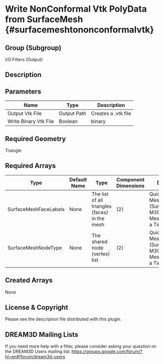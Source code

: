 Write NonConformal Vtk PolyData from SurfaceMesh {#surfacemeshtononconformalvtk}
======

## Group (Subgroup) ##
I/O Filters (Output)

## Description ##


## Parameters ##

| Name | Type | Description |
|------|------|-------------|
| Output Vtk File | Output Path | Creates a .vtk file |
| Write Binary Vtk File | Boolean | binary |

## Required Geometry ##
Triangle

## Required Arrays ##
| Type | Default Name | Type | Component Dimensions | Description |
|------|--------------|-------------|---------|-----|
| SurfaceMeshFaceLabels | None | The list of all triangles (faces) in the mesh | (2)   | Quick Surface Mesh (SurfaceMeshing), M3C Surface Meshing (Slice at a Time) |
| SurfaceMeshNodeType | None |The shared node (vertex) list | (2) | Quick Surface Mesh (SurfaceMeshing), M3C Surface Meshing (Slice at a Time) |

## Created Arrays ##
None

## License & Copyright ##

Please see the description file distributed with this plugin.

## DREAM3D Mailing Lists ##

If you need more help with a filter, please consider asking your question on the DREAM3D Users mailing list:
https://groups.google.com/forum/?hl=en#!forum/dream3d-users


